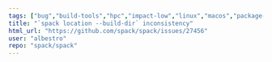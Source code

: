 ```yaml
---
tags: ["bug","build-tools","hpc","impact-low","linux","macos","package-manager","python","radiuss","scientific-computing","spack"]
title: "`spack location --build-dir` inconsistency"
html_url: "https://github.com/spack/spack/issues/27456"
user: "albestro"
repo: "spack/spack"
---
```


